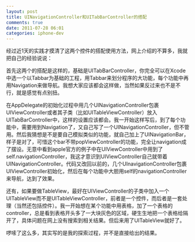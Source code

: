 ```yaml
---
layout: post
title: UINavigationController和UITabBarController的搭配
comments: true
date: 2011-07-28 06:01
categories: iphone-dev
---
```


经过近1天的实践才摸清了这两个控件的搭配使用方法，网上介绍的不算多，我就把自己的经验说说：

首先这两个的搭配是这样的，基础是UITabBarController，你完全可以在Xcode中选一个以Tabbar为基础的工程，用Tabbar来划分程序的大功能，每个功能中再用Navigation来做导航。我想大家应该都会这样做，当然如果反过来也不是不行，就是感觉有点别扭。

在AppDelegate的初始化过程中用几个UINavigationController包裹UIViewController或者其子类（比如UITableViewController）放入UITabBarController中，这样的设置应该都会。我一开始这样写后，到了每个功能中，需要用到Navigation了，又自己写了一个UINavigationController，但不管用。然后我猜想是不是要自己模拟类似的功能，就自己加上了UINavigationBar，样子是对了，可惜这个bar不带popViewController的功能，完全让navigation成了摆设。无意中看到apple官方的例子中在UIViewController中用到了self.navigationController，我这才意识到UIViewController自己就带着UINavigationController。代码又改回以前的，几个UInavigationController包裹UIViewController初始化，然后在每个功能中大胆用self的navigationController来导航，达到了效果。

还有，如果要做TableView，最好在UIViewController的子类中加入一个UITableView而不是UITableViewController，前者是一个控件，而后者是一套处理（当然还包括控件）。我一开始想在某个功能中用表格，加了一个表格的controller，总是看到表格开头多了一大块灰色的区域，硬生生地把一个表格给隔开了，具体问题在网上没有搜索到相关结果。但后来用了UITableView就好了。

啰嗦了这么多，其实写的是我的探索过程，并不是直接给出的结果。